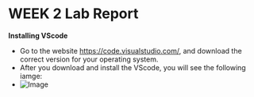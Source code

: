 #                                                         WEEK 2 Lab Report

**Installing VScode**
* Go to the website https://code.visualstudio.com/, and download the correct version for your operating system.
* After you download and install the VScode, you will see the following iamge:
* ![Image]()

